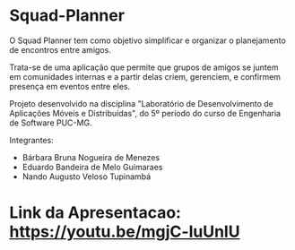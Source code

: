 # Squad-Planner

O Squad Planner tem como objetivo simplificar e organizar o planejamento de encontros entre amigos. 

Trata-se de uma aplicação que permite que grupos de amigos se juntem em comunidades internas e a partir delas criem, gerenciem, e confirmem presença em eventos entre eles.








Projeto desenvolvido na disciplina "Laboratório de Desenvolvimento de Aplicações Móveis e Distribuídas", do 5º período do curso de Engenharia de Software PUC-MG.

Integrantes:
- Bárbara Bruna Nogueira de Menezes
- Eduardo Bandeira de Melo Guimaraes
- Nando Augusto Veloso Tupinambá


# Link da Apresentacao: https://youtu.be/mgjC-luUnlU
